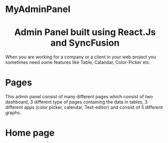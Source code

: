 # MyAdminPanel
<h1 align="center">
  Admin Panel built using React.Js and SyncFusion
</h1>
<p>
When you are working for a company or a client in your web project you sometimes need some features like Table, Calandar, Color-Picker etc.
</p>

# Pages

This admin panel consist of many different pages which consist of two dashboard, 3 different type of pages containing the data in tables, 3 different apps (color picker, calendar, Text-editor) and consist of 5 different graphs.

# Home page
